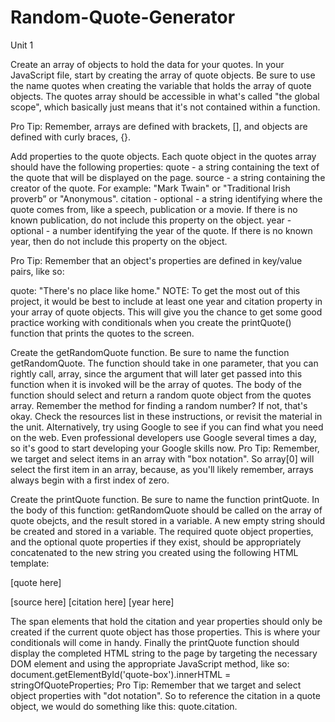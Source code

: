 # Random-Quote-Generator
Unit 1 

Create an array of objects to hold the data for your quotes.
In your JavaScript file, start by creating the array of quote objects. Be sure to use the name quotes when creating the variable that holds the array of quote objects.
The quotes array should be accessible in what's called "the global scope", which basically just means that it's not contained within a function.

Pro Tip: Remember, arrays are defined with brackets, [], and objects are defined with curly braces, {}.

Add properties to the quote objects.
Each quote object in the quotes array should have the following properties:
quote - a string containing the text of the quote that will be displayed on the page.
source - a string containing the creator of the quote. For example: "Mark Twain" or "Traditional Irish proverb” or "Anonymous".
citation - optional - a string identifying where the quote comes from, like a speech, publication or a movie. If there is no known publication, do not include this property on the object.
year - optional - a number identifying the year of the quote. If there is no known year, then do not include this property on the object.

Pro Tip: Remember that an object's properties are defined in key/value pairs, like so:

quote: "There's no place like home."
NOTE: To get the most out of this project, it would be best to include at least one year and citation property in your array of quote objects. This will give you the chance to get some good practice working with conditionals when you create the printQuote() function that prints the quotes to the screen.

Create the getRandomQuote function.
Be sure to name the function getRandomQuote.
The function should take in one parameter, that you can rightly call, array, since the argument that will later get passed into this function when it is invoked will be the array of quotes.
The body of the function should select and return a random quote object from the quotes array. Remember the method for finding a random number? If not, that's okay. Check the resources list in these instructions, or revisit the material in the unit. Alternatively, try using Google to see if you can find what you need on the web. Even professional developers use Google several times a day, so it's good to start developing your Google skills now.
Pro Tip: Remember, we target and select items in an array with "box notation". So array[0] will select the first item in an array, because, as you'll likely remember, arrays always begin with a first index of zero.

Create the printQuote function.
Be sure to name the function printQuote.
In the body of this function:
getRandomQuote should be called on the array of quote obejcts, and the result stored in a variable.
A new empty string should be created and stored in a variable.
The required quote object properties, and the optional quote properties if they exist, should be appropriately concatenated to the new string you created using the following HTML template:
<p class="quote"> [quote here] </p>
<p class="source"> [source here]
  <span class="citation"> [citation here] </span>
  <span class="year"> [year here] </span>
</p>
The span elements that hold the citation and year properties should only be created if the current quote object has those properties. This is where your conditionals will come in handy.
Finally the printQuote function should display the completed HTML string to the page by targeting the necessary DOM element and using the appropriate JavaScript method, like so:
document.getElementById('quote-box').innerHTML = stringOfQuoteProperties;
Pro Tip: Remember that we target and select object properties with "dot notation". So to reference the citation in a quote object, we would do something like this: quote.citation.
